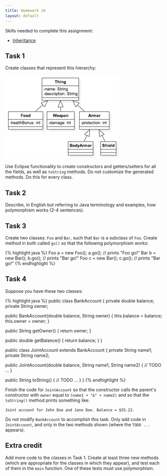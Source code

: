 ```yaml
---
title: Homework 10
layout: default
---
```


Skills needed to complete this assignment:

- [Inheritance](/lecture/inheritance.html)

## Task 1

Create classes that represent this hierarchy:

![Thing, food, armor, etc.](/images/thing-food-armor-etc.png)

Use Eclipse functionality to create constructors and getters/setters for all the fields, as well as `toString` methods. Do not customize the generated methods. Do this for every class.

## Task 2

Describe, in English but referring to Java terminology and examples, how polymorphism works (2-4 sentences).

## Task 3

Create two classes: `Foo` and `Bar`, such that `Bar` is a subclass of `Foo`. Create method in both called `go()` so that the following polymorphism works:

{% highlight java %}
Foo a = new Foo();
a.go();  // prints "Foo go!"
Bar b = new Bar();
b.go();  // prints "Bar go!"
Foo c = new Bar();
c.go();  // prints "Bar go!"
{% endhighlight %}

## Task 4

Suppose you have these two classes:

{% highlight java %}
public class BankAccount {
  private double balance;
  private String owner;
  
  public BankAccount(double balance, String owner) {
    this.balance = balance;
    this.owner = owner;
  }
  
  public String getOwner() {
    return owner;
  }
  
  public double getBalance() {
    return balance;
  }
}

public class JointAccount extends BankAccount {
  private String name1;
  private String name2;
  
  public JointAccount(double balance, String name1, String name2) {
    // TODO ...
  }
  
  public String toString() {
    // TODO ...
  }
}
{% endhighlight %}

Finish the code for `JointAccount` so that the constructor calls the parent's constructor with `owner` equal to `(name1 + "&" + name2)` and so that the `toString()` method prints something like:

```
Joint account for John Doe and Jane Doe. Balance = $55.22.
```

Do not modify `BankAccount` to accomplish this task. Only add code in `JointAccount`, and only in the two methods shown (where the `TODO ...` appears).

## Extra credit

Add more code to the classes in Task 1. Create at least three new methods (which are appropriate for the classes in which they appear), and test each of them in the `main` function. One of these tests must use polymorphism.
